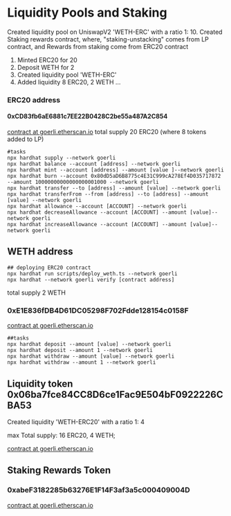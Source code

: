 # Liquidity Pools and Staking
Created liquidity pool on UniswapV2 'WETH-ERC' with a ratio 1: 10.
Created Staking rewards contract, where, "staking-unstacking" comes from LP contract,
and Rewards from staking come from ERC20 contract

1. Minted ERC20 for 20
2. Deposit WETH for 2
3. Created liquidity pool 'WETH-ERC'
4. Added liquidity 8 ERC20, 2 WETH
...
### ERC20 address

#### 0xCD83fb6aE6881c7EE22B0428C2be55a487A2C854

[contract at goerli.etherscan.io](https://goerli.etherscan.io/address/0xCD83fb6aE6881c7EE22B0428C2be55a487A2C854#code)
total supply 20 ERC20 (where 8 tokens added to LP)

```shell
#tasks
npx hardhat supply --network goerli
npx hardhat balance --account [address] --network goerli
npx hardhat mint --account [address] --amount [value ]--network goerli
npx hardhat burn --account 0x80dD5aD6B8775c4E31C999cA278Ef4D035717872 --amount 10000000000000000001000 --network goerli
npx hardhat transfer --to [address] --amount [value] --network goerli
npx hardhat transferFrom --from [address] --to [address] --amount [value] --network goerli
npx hardhat allowance --account [ACCOUNT] --network goerli
npx hardhat decreaseAllowance --account [ACCOUNT] --amount [value]--network goerli
npx hardhat increaseAllowance --account [ACCOUNT] --amount [value]--network goerli
```

## WETH address

```shell
## deploying ERC20 contract
npx hardhat run scripts/deploy_weth.ts --network goerli
npx hardhat --network goerli verify [contract address]
```
total supply 2 WETH

### 0xE1E836fDB4D61DC05298F702Fdde128154c0158F

[contract at goerli.etherscan.io](https://goerli.etherscan.io/address/0xE1E836fDB4D61DC05298F702Fdde128154c0158F#code)

```shell
##tasks
npx hardhat deposit --amount [value] --network goerli
npx hardhat deposit --amount 1 --network goerli
npx hardhat withdraw --amount [value] --network goerli
npx hardhat withdraw --amount 1 --network goerli
```

## Liquidity token 0x06ba7fce84CC8D6ce1Fac9E504bF0922226CBA53

Created liquidity 'WETH-ERC20' with a ratio 1: 4

max Total supply: 16 ERC20, 4 WETH;

[contract at goerli.etherscan.io](https://goerli.etherscan.io/token/0x06ba7fce84cc8d6ce1fac9e504bf0922226cba53)

## Staking Rewards Token
### 0xabeF3182285b63276E1F14F3af3a5c000409004D

[contract at goerli.etherscan.io](https://goerli.etherscan.io/address/0xabeF3182285b63276E1F14F3af3a5c000409004D)